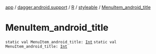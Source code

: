 [app](../../../index.md) / [dagger.android.support](../../index.md) / [R](../index.md) / [styleable](index.md) / [MenuItem_android_title](./-menu-item_android_title.md)

# MenuItem_android_title

`static val MenuItem_android_title: `[`Int`](https://kotlinlang.org/api/latest/jvm/stdlib/kotlin/-int/index.html)
`static val MenuItem_android_title: `[`Int`](https://kotlinlang.org/api/latest/jvm/stdlib/kotlin/-int/index.html)
